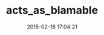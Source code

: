 ---
layout: post
title:  "acts_as_blamable"
repo:   "create-philipp-ullmann/acts_as_blamable"
date:   2015-02-18 17:04:21
gemurl: http://github.com/create-philipp-ullmann/acts_as_blamable
---